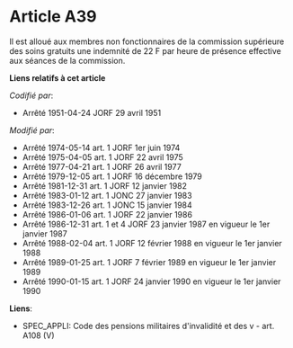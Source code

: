 # Article A39

Il est alloué aux membres non fonctionnaires de la commission supérieure des soins gratuits une indemnité de 22 F par heure
de présence effective aux séances de la commission.

**Liens relatifs à cet article**

_Codifié par_:

  - Arrêté 1951-04-24 JORF 29 avril 1951

_Modifié par_:

  - Arrêté 1974-05-14 art. 1 JORF 1er juin 1974
  - Arrêté 1975-04-05 art. 1 JORF 22 avril 1975
  - Arrêté 1977-04-21 art. 1 JORF 26 avril 1977
  - Arrêté 1979-12-05 art. 1 JORF 16 décembre 1979
  - Arrêté 1981-12-31 art. 1 JORF 12 janvier 1982
  - Arrêté 1983-01-12 art. 1 JONC 27 janvier 1983
  - Arrêté 1983-12-26 art. 1 JONC 15 janvier 1984
  - Arrêté 1986-01-06 art. 1 JORF 22 janvier 1986
  - Arrêté 1986-12-31 art. 1 et 4 JORF 23 janvier 1987 en vigueur le 1er janvier 1987
  - Arrêté 1988-02-04 art. 1 JORF 12 février 1988 en vigueur le 1er janvier 1988
  - Arrêté 1989-01-25 art. 1 JORF 7 février 1989 en vigueur le 1er janvier 1989
  - Arrêté 1990-01-15 art. 1 JORF 24 janvier 1990 en vigueur le 1er janvier 1990

**Liens**:

  - SPEC_APPLI: Code des pensions militaires d'invalidité et des v - art. A108 (V)
